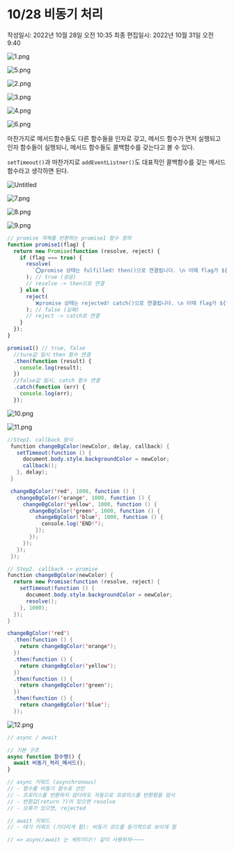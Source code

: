 # 10/28 비동기 처리

작성일시: 2022년 10월 28일 오전 10:35
최종 편집일시: 2022년 10월 31일 오전 9:40

![1.png](./10%2028/1.png)

![5.png](./10%2028/5.png)

![2.png](./10%2028/2.png)

![3.png](./10%2028/3.png)

![4.png](./10%2028/4.png)

![6.png](./10%2028/6.png)

마찬가지로 메서드함수들도 다른 함수들을 인자로 갖고, 메서드 함수가 먼저 실행되고 인자 함수들이 실행되니, 메서드 함수들도 콜백함수를 갖는다고 볼 수 있다.

`setTimeout()`과 마찬가지로 `addEventListner()`도 대표적인 콜백함수를 갖는 메서드함수라고 생각하면 된다.

![Untitled](./10%2028/Untitled.png)

![7.png](./10%2028/7.png)

![8.png](./10%2028/8.png)

![9.png](./10%2028/9.png)

```jsx
// promise 객체를 반환하는 promise1 함수 정의
function promise1(flag) {
  return new Promise(function (resolve, reject) {
    if (flag === true) {
      resolve(
        `⭕promise 상태는 fulfilled! then()으로 연결됩니다. \n 이때 flag가 ${flag} 입니다.`
      ); // true (성공)
      // resolve -> then으로 연결
    } else {
      reject(
        `❌promise 상태는 rejected! catch()으로 연결됩니다. \n 이때 flag가 ${flag} 입니다.`
      ); // false (실패)
      // reject -> catch로 연결
    }
  });
}

promise1() // true, false
  //ture값 일시 then 함수 연결
  .then(function (result) {
    console.log(result);
  })
  //false값 일시, catch 함수 연결
  .catch(function (err) {
    console.log(err);
  });
```

![10.png](./10%2028/10.png)

![11.png](./10%2028/11.png)

```java
//Step1. callback 방식
 function changeBgColor(newColor, delay, callback) {
   setTimeout(function () {
     document.body.style.backgroundColor = newColor;
     callback();
   }, delay);
 }

 changeBgColor('red', 1000, function () {
   changeBgColor('orange', 1000, function () {
     changeBgColor('yellow', 1000, function () {
       changeBgColor('green', 1000, function () {
         changeBgColor('blue', 1000, function () {
           console.log('END!');
         });
       });
     });
   });
 });

// Step2. callback -> promise
function changeBgColor(newColor) {
  return new Promise(function (resolve, reject) {
    setTimeout(function () {
      document.body.style.backgroundColor = newColor;
      resolve();
    }, 1000);
  });
}

changeBgColor('red')
  .then(function () {
    return changeBgColor('orange');
  })
  .then(function () {
    return changeBgColor('yellow');
  })
  .then(function () {
    return changeBgColor('green');
  })
  .then(function () {
    return changeBgColor('blue');
  });
```

![12.png](./10%2028/12.png)

```jsx
// async / await

// 기본 구조
async function 함수명() {
  await 비동기_처리_메서드();
}

// async 키워드 (asynchronous)
// - 함수를 비동기 함수로 선언
// - 프로미스를 반환하지 않더라도 자동으로 프로미스를 반환함을 암시
// - 반환값(return ?)이 있으면 resolve
// - 오류가 있으면, rejected

// await 키워드
// - 대기 키워드 (기다리게 함): 비동기 코드를 동기적으로 보이게 함

// => async/await 는 세트이다!! 같이 사용하자~~~~
```
